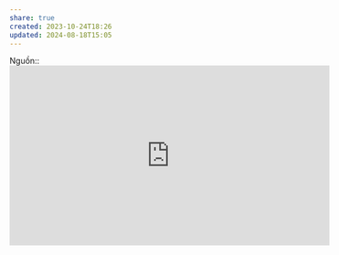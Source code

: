 ```yaml
---
share: true
created: 2023-10-24T18:26
updated: 2024-08-18T15:05
---
```

Nguồn:: <iframe width="560" height="315" src="https://www.youtube.com/embed/BaM1uiCpj_E?t=890" title="YouTube video player" frameborder="0" allow="accelerometer; autoplay; clipboard-write; encrypted-media; gyroscope; picture-in-picture; web-share" referrerpolicy="strict-origin-when-cross-origin" allowfullscreen></iframe>
